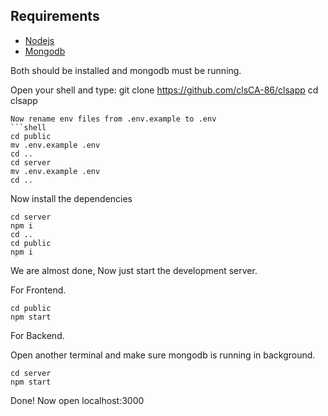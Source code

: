 ## Requirements ##
- [Nodejs](https://nodejs.org/en/download)
- [Mongodb](https://www.mongodb.com/docs/manual/administration/install-community/)

Both should be installed and mongodb must be running.

Open your shell and type:
git clone https://github.com/clsCA-86/clsapp
cd clsapp
```
Now rename env files from .env.example to .env
```shell
cd public
mv .env.example .env
cd ..
cd server
mv .env.example .env
cd ..
```

Now install the dependencies
```shell
cd server
npm i
cd ..
cd public
npm i
```
We are almost done, Now just start the development server.

For Frontend.
```shell
cd public
npm start
```
For Backend.

Open another terminal and make sure mongodb is running in background.
```shell
cd server
npm start
```

Done! Now open localhost:3000
